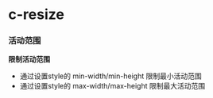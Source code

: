 # c-resize

### 活动范围

**限制活动范围**

 * 通过设置style的 min-width/min-height 限制最小活动范围
 * 通过设置style的 max-width/max-height 限制最大活动范围

###
